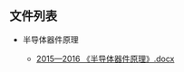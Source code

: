 

## 文件列表

- 半导体器件原理

    - [2015—2016 《半导体器件原理》.docx](https://github.com/bjut-swift/BJUT-Helper/raw/master/%E5%8D%8A%E5%AF%BC%E4%BD%93%E5%99%A8%E4%BB%B6%E5%8E%9F%E7%90%86/2015%E2%80%942016%20%E3%80%8A%E5%8D%8A%E5%AF%BC%E4%BD%93%E5%99%A8%E4%BB%B6%E5%8E%9F%E7%90%86%E3%80%8B.docx)

